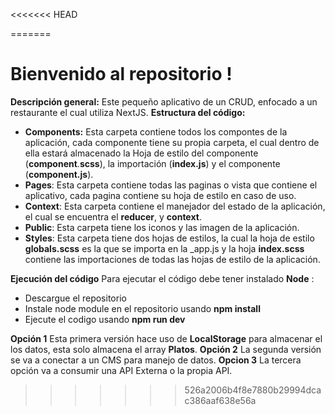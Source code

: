 <<<<<<< HEAD
 
=======
# Bienvenido al repositorio !
**Descripción general:** Este pequeño aplicativo de un CRUD, enfocado a un restaurante el cual utiliza NextJS.
**Estructura del código:** 
 - **Components:** Esta carpeta contiene todos los compontes de la aplicación, cada componente tiene su propia carpeta, el cual dentro de ella estará almacenado la Hoja de estilo del componente (**component**.**scss**), la importación (**index.js**) y el componente (**component.js**).
 - **Pages**: Esta carpeta contiene todas las paginas o vista que contiene el aplicativo, cada pagina contiene su hoja de estilo en caso de uso.
 - **Context**: Esta carpeta contiene el manejador del estado de la aplicación, el cual se encuentra el **reducer**, y **context**.
 - **Public**: Esta carpeta tiene los iconos y las imagen de la aplicación. 
 - **Styles**: Esta carpeta tiene dos hojas de estilos, la cual  la hoja de estilo **globals.scss** es la que se importa en la _app.js y la hoja **index.scss** contiene las importaciones de todas las hojas de estilo de la aplicación. 

**Ejecución del código**
Para ejecutar el código debe tener instalado **Node** :

 - Descargue el repositorio
 - Instale node module en el repositorio usando **npm install**
 - Ejecute el codigo usando **npm run dev**

**Opción 1** 
Esta primera versión hace uso de **LocalStorage** para almacenar el los datos, esta solo almacena  el array **Platos**. 
**Opción 2**
La segunda versión se va a conectar a un CMS   para manejo de datos.
**Opcion 3**
La tercera opción va a consumir una API Externa o la propia API.

>>>>>>> 526a2006b4f8e7880b29994dcac386aaf638e56a
